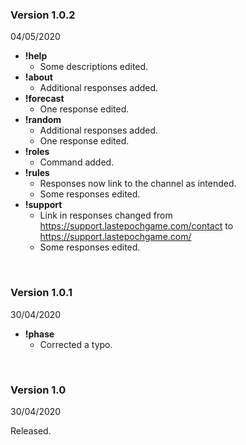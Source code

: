 ### Version 1.0.2
04/05/2020

* **!help**
  * Some descriptions edited.
* **!about**
  * Additional responses added.
* **!forecast**
  * One response edited.
* **!random**
  * Additional responses added.
  * One response edited.
* **!roles**
  * Command added.
* **!rules**
  * Responses now link to the channel as intended.
  * Some responses edited.
* **!support**
  * Link in responses changed from https://support.lastepochgame.com/contact to https://support.lastepochgame.com/
  * Some responses edited.

&nbsp;
### Version 1.0.1
30/04/2020

* **!phase**
  * Corrected a typo.

&nbsp;
### Version 1.0
30/04/2020

Released.
